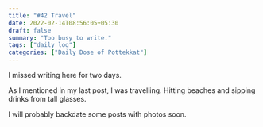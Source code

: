 ```yaml
---
title: "#42 Travel"
date: 2022-02-14T08:56:05+05:30
draft: false
summary: "Too busy to write."
tags: ["daily log"]
categories: ["Daily Dose of Pottekkat"]
---
```


I missed writing here for two days.

As I mentioned in my last post, I was travelling. Hitting beaches and sipping drinks from tall glasses.

I will probably backdate some posts with photos soon.
